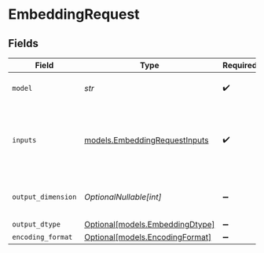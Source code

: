 # EmbeddingRequest


## Fields

| Field                                                                | Type                                                                 | Required                                                             | Description                                                          | Example                                                              |
| -------------------------------------------------------------------- | -------------------------------------------------------------------- | -------------------------------------------------------------------- | -------------------------------------------------------------------- | -------------------------------------------------------------------- |
| `model`                                                              | *str*                                                                | :heavy_check_mark:                                                   | ID of the model to use.                                              | mistral-embed                                                        |
| `inputs`                                                             | [models.EmbeddingRequestInputs](../models/embeddingrequestinputs.md) | :heavy_check_mark:                                                   | Text to embed.                                                       | [<br/>"Embed this sentence.",<br/>"As well as this one."<br/>]       |
| `output_dimension`                                                   | *OptionalNullable[int]*                                              | :heavy_minus_sign:                                                   | The dimension of the output embeddings.                              |                                                                      |
| `output_dtype`                                                       | [Optional[models.EmbeddingDtype]](../models/embeddingdtype.md)       | :heavy_minus_sign:                                                   | N/A                                                                  |                                                                      |
| `encoding_format`                                                    | [Optional[models.EncodingFormat]](../models/encodingformat.md)       | :heavy_minus_sign:                                                   | N/A                                                                  |                                                                      |